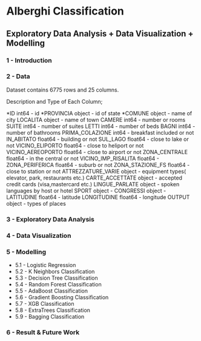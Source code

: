 
# Alberghi Classification


## Exploratory Data Analysis + Data Visualization + Modelling 

### 1 - Introduction

### 2 - Data

Dataset contains 6775 rows and 25 columns.

Description and Type of Each Column;

*ID                       int64   - id
*PROVINCIA               object   - id of state
*COMUNE                  object   - name of city
LOCALITA                object   - name of town
CAMERE                   int64   - number or rooms
SUITE                    int64   - number of suites
LETTI                    int64   - number of beds
BAGNI                    int64   - number of bathrooms
PRIMA_COLAZIONE          int64   - breakfast included or not
IN_ABITATO             float64   - building or not
SUL_LAGO               float64   - close to lake or not
VICINO_ELIPORTO        float64   - close to heliport or not
VICINO_AEREOPORTO      float64   - close to airport or not
ZONA_CENTRALE          float64   - in the central or not
VICINO_IMP_RISALITA    float64   -
ZONA_PERIFERICA        float64   - suburb or not
ZONA_STAZIONE_FS       float64   - close to station or not
ATTREZZATURE_VARIE      object   - equipment types( elevator, park, restaurants etc.)
CARTE_ACCETTATE         object   - accepted credit cards (visa,mastercard etc.)
LINGUE_PARLATE          object   - spoken languages by host or hotel
SPORT                   object   - 
CONGRESSI               object   - 
LATITUDINE             float64   - latitude
LONGITUDINE            float64   - longitude
OUTPUT                  object   - types of places



### 3 - Exploratory Data Analysis

### 4 - Data Visualization

### 5 - Modelling 

* 5.1 - Logistic Regression
* 5.2 - K Neighbors Classification
* 5.3 - Decision Tree Classification
* 5.4 - Random Forest Classification
* 5.5 - AdaBoost Classification
* 5.6 - Gradient Boosting Classification
* 5.7 - XGB Classification
* 5.8 - ExtraTrees Classification
* 5.9 - Bagging Classification

### 6 - Result & Future Work
